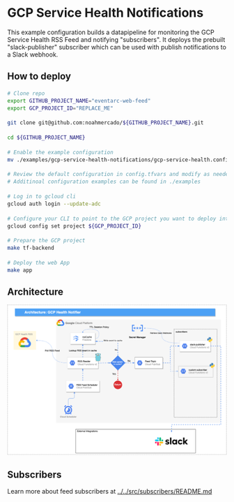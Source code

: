 # GCP Service Health Notifications
This example configuration builds a datapipeline for monitoring the GCP Service Health RSS Feed and notifying "subscribers". It deploys the prebuilt "slack-publisher" subscriber which can be used with publish notifications to a Slack webhook.

## How to deploy
```bash
# Clone repo 
export GITHUB_PROJECT_NAME="eventarc-web-feed"
export GCP_PROJECT_ID="REPLACE_ME"

git clone git@github.com:noahmercado/${GITHUB_PROJECT_NAME}.git

cd ${GITHUB_PROJECT_NAME}

# Enable the example configuration 
mv ./examples/gcp-service-health-notifications/gcp-service-health.config.tfvars ./config.tfvars

# Review the default configuration in config.tfvars and modify as needed
# Additinoal configuration examples can be found in ./examples

# Log in to gcloud cli 
gcloud auth login --update-adc

# Configure your CLI to point to the GCP project you want to deploy into
gcloud config set project ${GCP_PROJECT_ID}

# Prepare the GCP project
make tf-backend

# Deploy the web App
make app
```

## Architecture
![Architecture](../../assets/GCP_Health_Notifier.drawio.png "Architecture")

## Subscribers
Learn more about feed subscribers at [../../src/subscribers/README.md](../..//src/subscribers/README.md) 